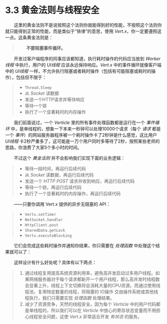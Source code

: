 # 3.3 黄金法则与线程安全

&emsp;&emsp;这里的黄金法则不是说按照这个法则你就能得到好的性能，不按照这个法则你就只能得到正常的性能，而是类似于“铁律”的意思，使用 *Vert.x*，你一定要遵照这一点。这条黄金法则是：

> &emsp;&emsp;**不要阻塞事件循环。**

&emsp;&emsp;开发过客户端程序的同事应该都知道，执行耗时操作的代码应当放到 *Worker线程* 中执行，用户的 *UI线程* 应该永远保持响应。*Vert.x* 中的事件循环就像客户端中的 *UI线程* 一样，不允许执行阻塞或者耗时操作（包括有可能阻塞或耗时的操作），包括但不限于：

> * `Thread.Sleep`
> * 从 *Socket* 读数据
> * 发送一个HTTP请求并等待响应
> * 等待一个锁
> * 执行了一个显著耗时的内存操作

&emsp;&emsp;我们前面说过，一个 *Verticle* 里的所有事件处理函数都是运行在一个 *事件循环* 中，是单线程的，想象一下本来一秒钟可以处理10000个请求（每个 *请求* 都是一个 *事件*）的网站服务器程序被一个耗时操作卡了2秒钟是什么感觉，这比用户 *UI线程* 卡2秒严重多了，这可能是一万个用户同时多等待了2秒，按照某些老师的思路，你浪费了大家5个多小时的时间。

&emsp;&emsp;不过这个 *黄金法则* 并不会影响我们实现下面的业务逻辑：

> * 等待一段时间，再运行后续代码
> * 从 *Socket* 读数据，再运行后续代码
> * 发送一个 *HTTP POST* 请求并收到响应，再运行后续代码
> * 等待一个锁，再运行后续代码
> * 执行了一个显著耗时的内存操作，再运行后续代码

&emsp;&emsp;——只要你调用 Vert.x 提供的异步无阻塞的 API：

> * `Vertx.setTimer`
> * `NetSocket.handler`
> * `HttpClient.post`
> * `SharedData.getLock`
> * `Vertx.executeBlocking`

&emsp;&emsp;它们会完成这些耗时操作并通知你结果，你只需要在 *处理函数* 中处理这个结果就可以了：

&emsp;&emsp;这样设计有什么好处呢？具体有以下两点：

> 1. 通过线程复用提高系统资源利用率，避免高并发启动过多用户线程。如果网络服务器对于每个请求都新开一个用户线程，那么高并发时线程数会显著上升，线程上下文切换将会消耗大量的CPU资源。而通过使用线程池，复用特定数量的线程，将阻塞的 IO操作 交由操作系统或其他线程执行，我们只需要实现 *处理函数* 处理结果。  
> 2. 减少了资源竞争，天然的线程安全。因为每个 *Verticle* 中的用户代码都是单线程的，所以我们可以在 *Verticle* 中放心的寄存状态变量而不用担心线程安全问题，这使 *Vert.x* 非常适合开发 *有状态* 的服务。
